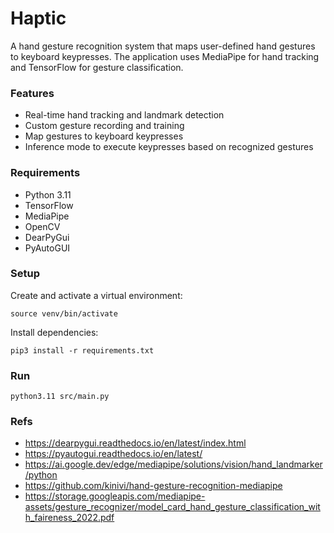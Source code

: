 # Haptic

A hand gesture recognition system that maps user-defined hand gestures to keyboard keypresses. The application uses MediaPipe for hand tracking and TensorFlow for gesture classification.


### Features

- Real-time hand tracking and landmark detection
- Custom gesture recording and training
- Map gestures to keyboard keypresses
- Inference mode to execute keypresses based on recognized gestures

### Requirements

- Python 3.11
- TensorFlow
- MediaPipe
- OpenCV
- DearPyGui
- PyAutoGUI

### Setup

Create and activate a virtual environment:

```
source venv/bin/activate
```

Install dependencies:

```
pip3 install -r requirements.txt
```

### Run

```
python3.11 src/main.py
```

### Refs

- https://dearpygui.readthedocs.io/en/latest/index.html
- https://pyautogui.readthedocs.io/en/latest/
- https://ai.google.dev/edge/mediapipe/solutions/vision/hand_landmarker/python
- https://github.com/kinivi/hand-gesture-recognition-mediapipe
- https://storage.googleapis.com/mediapipe-assets/gesture_recognizer/model_card_hand_gesture_classification_with_faireness_2022.pdf
